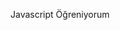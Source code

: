 Javascript Öğreniyorum
<!---
Weskosp/Weskosp is a ✨ special ✨ repository because its `README.md` (this file) appears on your GitHub profile.
You can click the Preview link to take a look at your changes.
--->
